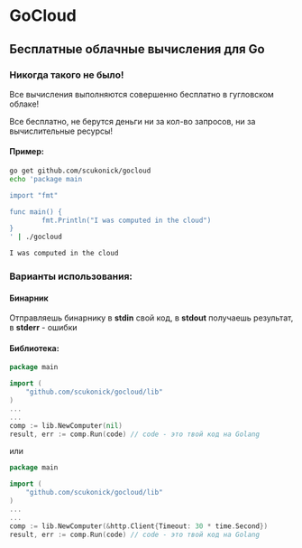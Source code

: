 # GoCloud
## Бесплатные облачные вычисления для Go
### Никогда такого не было!
Все вычисления выполняются совершенно бесплатно в гугловском облаке!

Все бесплатно, не берутся деньги ни за кол-во запросов, ни за вычислительные ресурсы!

#### Пример:
```bash
go get github.com/scukonick/gocloud
echo 'package main

import "fmt"

func main() {
        fmt.Println("I was computed in the cloud")
}
' | ./gocloud

I was computed in the cloud
```

### Варианты использования:
#### Бинарник
Отправляешь бинарнику в **stdin** свой код, в **stdout** получаешь результат, в **stderr** - ошибки

#### Библиотека:
```go
package main

import (
	"github.com/scukonick/gocloud/lib"
)
...
...
comp := lib.NewComputer(nil)
result, err := comp.Run(code) // code - это твой код на Golang
```
или
```go
package main

import (
	"github.com/scukonick/gocloud/lib"
)
...
...
comp := lib.NewComputer(&http.Client{Timeout: 30 * time.Second})
result, err := comp.Run(code) // code - это твой код на Golang
```
